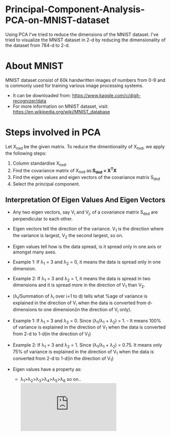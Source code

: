 # Principal-Component-Analysis-PCA-on-MNIST-dataset
Using PCA I've tried to reduce the dimensions of the MNIST dataset. I've tried to visualize the MNIST dataset in 2-d by reducing the dimensionality of the dataset from 784-d to 2-d.
# About MNIST
MNIST dataset consist of 60k handwritten images of numbers from 0-9 and is commonly used for training various image processing systems.
- It can be downloaded from: https://www.kaggle.com/c/digit-recognizer/data
- For more information on MNIST dataset, visit: https://en.wikipedia.org/wiki/MNIST_database
# Steps involved in PCA
Let X<sub>nxd</sub> be the given matrix. To reduce the dimentionality of X<sub>nxd</sub>, we apply the following steps:
1. Column standardise X<sub>nxd</sub>.
2. Find the covariance matrix of X<sub>nxd</sub> as:<b>S<sub>dxd</sub> = X<sup>T</sup>X</b>
3. Find the eigen values and eigen vectors of the covariance matrix S<sub>dxd</sub>
4. Select the principal component.

## Interpretation Of Eigen Values And Eigen Vectors
- Any two eigen vectors, say V<sub>i</sub> and V<sub>j</sub>, of a covariance matrix S<sub>dxd</sub> are perpendicular to each other.

- Eigen vectors tell the direction of the variance. V<sub>1</sub> is the direction where the variance is largest, V<sub>2</sub> the second largest, so on.

- Eigen values tell how is the data spread, is it spread only in one axis or amongst many axes. 

- Example 1: If &#955;<sub>1</sub> = 3 and &#955;<sub>2</sub> = 0, it means the data is spread only in one dimension.
- Example 2: If &#955;<sub>1</sub> = 3 and &#955;<sub>2</sub> = 1, it means the data is spread in two dimensions and it is spread more in the direction of V<sub>1</sub> than V<sub>2</sub>.

- (&#955;<sub>i</sub>/Summation of &#955;<sub>i</sub> over i=1 to d) tells what %age of variance is explained in the direction  of V<sub>i</sub> when the data is converted from d-dimensions to one dimension(in the direction of V<sub>i</sub> only).

- Example 1: If &#955;<sub>1</sub> = 3 and &#955;<sub>2</sub> = 0. Since (&#955;<sub>1</sub>/&#955;<sub>1</sub> + &#955;<sub>2</sub>) = 1.  - It means 100% of variance is explained in the direction of V<sub>1</sub> when the data is converted from 2-d to 1-d(in the direction of V<sub>1</sub>)
- Example 2: If &#955;<sub>1</sub> = 3 and &#955;<sub>2</sub> = 1. Since (&#955;<sub>1</sub>/&#955;<sub>1</sub> + &#955;<sub>2</sub>) = 0.75. It means only 75% of variance is explained in the direction of V<sub>1</sub> when the data is converted from 2-d to 1-d(in the direction of V<sub>1</sub>)
- Eigen values have a property as:
  - &#955;<sub>1</sub>>&#955;<sub>2</sub>>&#955;<sub>3</sub>>&#955;<sub>4</sub>>&#955;<sub>5</sub>>&#955;<sub>6</sub> so on..
![](https://latex.codecogs.com/gif.latex?%5Cfrac%7B%5Clambda_i%7D%7B%5Csum%5Climits_%7Bi%3D1%7D%5E%7Bd%7D%5Clambda_i%7D)

